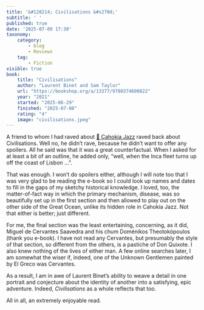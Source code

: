 ```yaml
---
title: '&#128214; Civilisations &#x270d;'
subtitle: ' '
published: true
date: '2025-07-09 17:30'
taxonomy:
    category:
        - blog
        - Reviews
    tag:
        - Fiction
visible: true
book:
	title: "Civilisations"
	author: "Laurent Binet and Sam Taylor"
	url: "https://bookshop.org/a/13377/9780374600822"
	year: "2021"
	started: "2025-06-29"
	finished: "2025-07-08"
	rating: "4"
	image: "civilisations.jpeg"
---
```


A friend to whom I had raved about [&#128214; Cahokia Jazz](https://www.jeremycherfas.net/blog/cahokia-jazz) raved back about Civilisations. Well no, he didn’t rave, because he didn’t want to offer any spoilers. All he said was that it was a great counterfactual. When I asked for at least a bit of an outline, he added only, “well, when the Inca fleet turns up off the coast of Lisbon ...”.

That was enough. I won’t do spoilers either, although I will note too that I was very glad to be reading the e-book so I could look up names and dates to fill in the gaps of my sketchy historical knowledge. I loved, too, the matter-of-fact way in which the primary mechanism, disease, was so beautifully set up in the first section and then allowed to play out on the other side of the Great Ocean, unlike its hidden role in Cahokia Jazz. Not that either is better; just different.

For me, the final section was the least entertaining, concerning, as it did, Miguel de Cervantes Saavedra and his chum Doménikos Theotokópoulos (thank you e-book). I have not read any Cervantes, but presumably the style of that section, so different from the others, is a pastiche of Don Quixote. I also knew nothing of the lives of either man. A few online searches later, I am somewhat the wiser if, indeed, one of the Unknown Gentlemen painted by El Greco was Cervantes.

As a result, I am in awe of Laurent Binet’s ability to weave a detail in one portrait and conjecture about the identity of another into a satisfying, epic adventure. Indeed, _Civilisations_ as a whole reflects that too.

All in all, an extremely enjoyable read.

